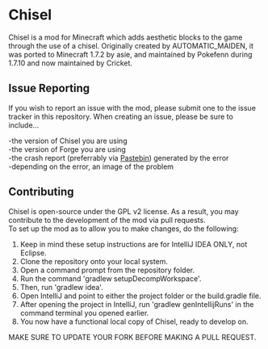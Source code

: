 Chisel
=======
Chisel is a mod for Minecraft which adds aesthetic blocks to the game through the use of a chisel.  Originally created by 
AUTOMATIC_MAIDEN, it was ported to Minecraft 1.7.2 by asie, and maintained by Pokefenn during 1.7.10 and now maintained by Cricket.

Issue Reporting
----------------
If you wish to report an issue with the mod, please submit one to the issue tracker in this repository.  When creating an 
issue, please be sure to include...

-the version of Chisel you are using<br />
-the version of Forge you are using<br />
-the crash report (preferrably via <a href="http://pastebin.com/">Pastebin</a>) generated by the error<br />
-depending on the error, an image of the problem<br />

Contributing
-------------
Chisel is open-source under the GPL v2 license.  As a result, you may contribute to the development of the mod via pull requests.  
To set up the mod as to allow you to make changes, do the following:

1. Keep in mind these setup instructions are for IntelliJ IDEA ONLY, not Eclipse.
2. Clone the repository onto your local system.
3. Open a command prompt from the repository folder.
4. Run the command 'gradlew setupDecompWorkspace'.
5. Then, run 'gradlew idea'.
6. Open IntelliJ and point to either the project folder or the build.gradle file.
7. After opening the project in IntelliJ, run 'gradlew genIntellijRuns' in the command terminal you opened earlier.
8. You now have a functional local copy of Chisel, ready to develop on.

MAKE SURE TO UPDATE YOUR FORK BEFORE MAKING A PULL REQUEST.
